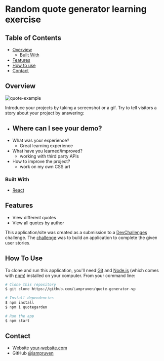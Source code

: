 # Random quote generator learning exercise

<!-- TABLE OF CONTENTS -->

## Table of Contents

- [Overview](#overview)
  - [Built With](#built-with)
- [Features](#features)
- [How to use](#how-to-use)
- [Contact](#contact)


<!-- OVERVIEW -->

## Overview

![quote-example](https://user-images.githubusercontent.com/59456028/105915449-99a76a00-5fe4-11eb-836f-76dd6c9077a4.png)

Introduce your projects by taking a screenshot or a gif. Try to tell visitors a story about your project by answering:

- Where can I see your demo?
    -
- What was your experience?
    - Great learning experience
- What have you learned/improved? 
    - working with third party APIs
- How to improve the project? 
    - work on my own CSS art

### Built With

<!-- This section should list any major frameworks that you built your project using. Here are a few examples.-->

- [React](https://reactjs.org/)


## Features

<!-- List the features of your application or follow the template. Don't share the figma file here :) -->
- View different quotes
- View all quotes by author

This application/site was created as a submission to a [DevChallenges](https://devchallenges.io/challenges) challenge. The [challenge](https://devchallenges.io/challenges/8Y3J4ucAMQpSnYTwwWW8) was to build an application to complete the given user stories.


## How To Use

<!-- For example: -->

To clone and run this application, you'll need [Git](https://git-scm.com) and [Node.js](https://nodejs.org/en/download/) (which comes with [npm](http://npmjs.com)) installed on your computer. From your command line:

```bash
# Clone this repository
$ git clone https://github.com/iampruven/quote-generator-vp

# Install dependencies
$ npm install
$ npm i quotegarden

# Run the app
$ npm start
```


## Contact

- Website [your-website.com](https://{your-web-site-link})
- GitHub [@iampruven](https://{github.com/your-usermame})
